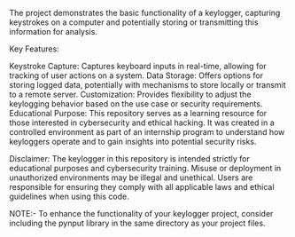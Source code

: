 The project demonstrates the basic functionality of a keylogger, capturing keystrokes on a computer and potentially storing or transmitting this information for analysis.

Key Features:

Keystroke Capture: Captures keyboard inputs in real-time, allowing for tracking of user actions on a system.
Data Storage: Offers options for storing logged data, potentially with mechanisms to store locally or transmit to a remote server.
Customization: Provides flexibility to adjust the keylogging behavior based on the use case or security requirements.
Educational Purpose:
This repository serves as a learning resource for those interested in cybersecurity and ethical hacking. It was created in a controlled environment as part of an internship program to understand how keyloggers operate and to gain insights into potential security risks.

Disclaimer:
The keylogger in this repository is intended strictly for educational purposes and cybersecurity training. Misuse or deployment in unauthorized environments may be illegal and unethical. Users are responsible for ensuring they comply with all applicable laws and ethical guidelines when using this code.

NOTE:- To enhance the functionality of your keylogger project, consider including the pynput library in the same directory as your project files. 
